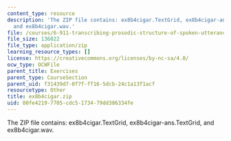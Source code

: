 ```yaml
---
content_type: resource
description: 'The ZIP file contains: ex8b4cigar.TextGrid, ex8b4cigar-ans.TextGrid,
  and ex8b4cigar.wav.'
file: /courses/6-911-transcribing-prosodic-structure-of-spoken-utterances-with-tobi-january-iap-2006/80fe42197705cdc5173479dd386334fe_ex8b4cigar.zip
file_size: 136022
file_type: application/zip
learning_resource_types: []
license: https://creativecommons.org/licenses/by-nc-sa/4.0/
ocw_type: OCWFile
parent_title: Exercises
parent_type: CourseSection
parent_uid: f31439d7-0f7f-ff16-5dcb-24c1a13f1acf
resourcetype: Other
title: ex8b4cigar.zip
uid: 80fe4219-7705-cdc5-1734-79dd386334fe
---
```

The ZIP file contains: ex8b4cigar.TextGrid, ex8b4cigar-ans.TextGrid, and ex8b4cigar.wav.